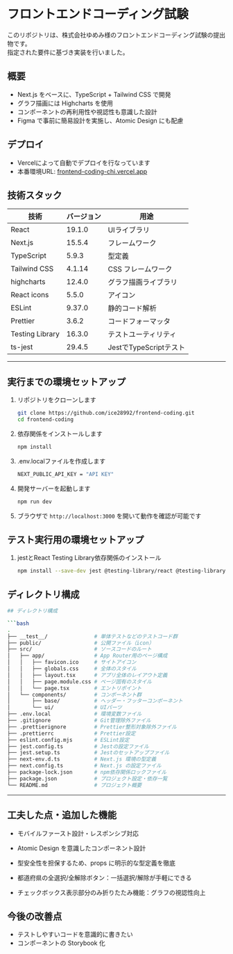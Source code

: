 # フロントエンドコーディング試験

このリポジトリは、株式会社ゆめみ様のフロントエンドコーディング試験の提出物です。  
指定された要件に基づき実装を行いました。

##  概要
- Next.js をベースに、TypeScript + Tailwind CSS で開発
- グラフ描画には Highcharts を使用
- コンポーネントの再利用性や視認性も意識した設計
- Figma で事前に簡易設計を実施し、Atomic Design にも配慮

## デプロイ

- Vercelによって自動でデプロイを行なっています
- 本番環境URL: [frontend-coding-chi.vercel.app](frontend-coding-chi.vercel.app)

## 技術スタック

|技術              |バージョン    |用途                       |
|-----------------|------------|---------------------------|
|React            |19.1.0      | UIライブラリ               |
|Next.js          |15.5.4      | フレームワーク              |
|TypeScript       |5.9.3       | 型定義                     |
|Tailwind CSS     |4.1.14      | CSS フレームワーク                |
|highcharts       |12.4.0      | グラフ描画ライブラリ            |
|React icons      |5.5.0       | アイコン                   |
|ESLint           |9.37.0      | 静的コード解析          |
|Prettier         |3.6.2       | コードフォーマッタ                 |
|Testing Library  |16.3.0      | テストユーティリティ         |
|ts-jest          |29.4.5      | JestでTypeScriptテスト                 |

---

## 実行までの環境セットアップ

1. リポジトリをクローンします

   ```bash
   git clone https://github.com/ice28992/frontend-coding.git
   cd frontend-coding
   ```

2. 依存関係をインストールします

   ```bash
   npm install
   ```

3. .env.localファイルを作成します

    ```bash
    NEXT_PUBLIC_API_KEY = "API KEY"
    ```

4. 開発サーバーを起動します

   ```bash
   npm run dev
   ```

5. ブラウザで `http://localhost:3000` を開いて動作を確認が可能です


## テスト実行用の環境セットアップ

1. jestとReact Testing Library依存関係のインストール

    ```bash
    npm install --save-dev jest @testing-library/react @testing-library/jest-dom @testing-library/user-event jest-environment-jsdom
    ```




## ディレクトリ構成

```bash
## ディレクトリ構成

```bash
.
├── __test__/               # 単体テストなどのテストコード群
├── public/                 # 公開ファイル（icon）
├── src/                    # ソースコードのルート
│   ├── app/                # App Router用のページ構成
│   │   ├── favicon.ico     # サイトアイコン
│   │   ├── globals.css     # 全体のスタイル
│   │   ├── layout.tsx      # アプリ全体のレイアウト定義
│   │   ├── page.module.css # ページ固有のスタイル
│   │   └── page.tsx        # エントリポイント
│   └── components/         # コンポーネント群
│       ├── base/           # ヘッダー・フッターコンポーネント
│       └── ui/             # UIパーツ
├── .env.local              # 環境変数ファイル
├── .gitignore              # Git管理除外ファイル
├── .prettierignore         # Prettier整形対象除外ファイル
├── .prettierrc             # Prettier設定
├── eslint.config.mjs       # ESLint設定
├── jest.config.ts          # Jestの設定ファイル
├── jest.setup.ts           # Jestのセットアップファイル
├── next-env.d.ts           # Next.js 環境の型定義
├── next.config.ts          # Next.js の設定ファイル
├── package-lock.json       # npm依存関係ロックファイル
├── package.json            # プロジェクト設定・依存一覧
└── README.md               # プロジェクト概要
```

---

## 工夫した点・追加した機能
- モバイルファースト設計・レスポンシブ対応
- Atomic Design を意識したコンポーネント設計
- 型安全性を担保するため、props に明示的な型定義を徹底

- 都道府県の全選択/全解除ボタン：一括選択/解除が手軽にできる
- チェックボックス表示部分のみ折りたたみ機能：グラフの視認性向上

## 今後の改善点

- テストしやすいコードを意識的に書きたい
- コンポーネントの Storybook 化